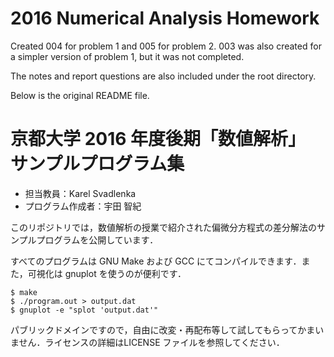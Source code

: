 # 2016 Numerical Analysis Homework

Created 004 for problem 1 and 005 for problem 2.
003 was also created for a simpler version of problem 1, but it was not completed.

The notes and report questions are also included under the root directory.

Below is the original README file.

# 京都大学 2016 年度後期「数値解析」 サンプルプログラム集
- 担当教員：Karel Svadlenka
- プログラム作成者：宇田 智紀

このリポジトリでは，数値解析の授業で紹介された偏微分方程式の差分解法のサンプルプログラムを公開しています．

すべてのプログラムは GNU Make および GCC にてコンパイルできます．また，可視化は gnuplot を使うのが便利です．

```
$ make
$ ./program.out > output.dat
$ gnuplot -e "splot 'output.dat'"
```

パブリックドメインですので，自由に改変・再配布等して試してもらってかまいません．ライセンスの詳細はLICENSE ファイルを参照してください．

